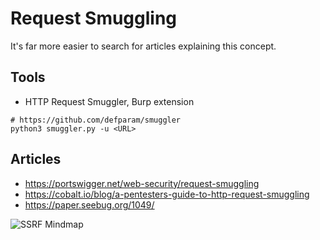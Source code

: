 # Request Smuggling

It's far more easier to search for articles explaining this concept.

## Tools

- HTTP Request Smuggler, Burp extension

```
# https://github.com/defparam/smuggler
python3 smuggler.py -u <URL>
```

## Articles

- https://portswigger.net/web-security/request-smuggling
- https://cobalt.io/blog/a-pentesters-guide-to-http-request-smuggling
- https://paper.seebug.org/1049/

![SSRF Mindmap](/requestsmuggling.jpg)
